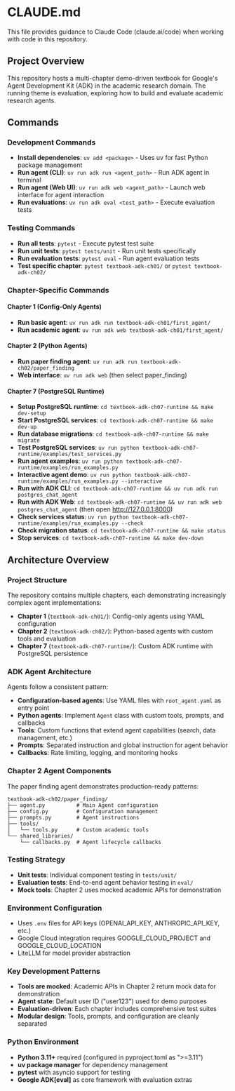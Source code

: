 # CLAUDE.md

This file provides guidance to Claude Code (claude.ai/code) when working with code in this repository.

## Project Overview

This repository hosts a multi-chapter demo-driven textbook for Google's Agent Development Kit (ADK) in the academic research domain. The running theme is evaluation, exploring how to build and evaluate academic research agents.

## Commands

### Development Commands
- **Install dependencies**: `uv add <package>` - Uses uv for fast Python package management
- **Run agent (CLI)**: `uv run adk run <agent_path>` - Run ADK agent in terminal
- **Run agent (Web UI)**: `uv run adk web <agent_path>` - Launch web interface for agent interaction
- **Run evaluations**: `uv run adk eval <test_path>` - Execute evaluation tests

### Testing Commands
- **Run all tests**: `pytest` - Execute pytest test suite
- **Run unit tests**: `pytest tests/unit` - Run unit tests specifically
- **Run evaluation tests**: `pytest eval` - Run agent evaluation tests
- **Test specific chapter**: `pytest textbook-adk-ch01/` or `pytest textbook-adk-ch02/`

### Chapter-Specific Commands

#### Chapter 1 (Config-Only Agents)
- **Run basic agent**: `uv run adk run textbook-adk-ch01/first_agent/`
- **Run academic agent**: `uv run adk web textbook-adk-ch01/first_agent/`

#### Chapter 2 (Python Agents)
- **Run paper finding agent**: `uv run adk run textbook-adk-ch02/paper_finding`
- **Web interface**: `uv run adk web` (then select paper_finding)

#### Chapter 7 (PostgreSQL Runtime)
- **Setup PostgreSQL runtime**: `cd textbook-adk-ch07-runtime && make dev-setup`
- **Start PostgreSQL services**: `cd textbook-adk-ch07-runtime && make dev-up`
- **Run database migrations**: `cd textbook-adk-ch07-runtime && make migrate`
- **Test PostgreSQL services**: `uv run python textbook-adk-ch07-runtime/examples/test_services.py`
- **Run agent examples**: `uv run python textbook-adk-ch07-runtime/examples/run_examples.py`
- **Interactive agent demo**: `uv run python textbook-adk-ch07-runtime/examples/run_examples.py --interactive`
- **Run with ADK CLI**: `cd textbook-adk-ch07-runtime && uv run adk run postgres_chat_agent`
- **Run with ADK Web**: `cd textbook-adk-ch07-runtime && uv run adk web postgres_chat_agent` (then open http://127.0.0.1:8000)
- **Check services status**: `uv run python textbook-adk-ch07-runtime/examples/run_examples.py --check`
- **Check migration status**: `cd textbook-adk-ch07-runtime && make status`
- **Stop services**: `cd textbook-adk-ch07-runtime && make dev-down`

## Architecture Overview

### Project Structure
The repository contains multiple chapters, each demonstrating increasingly complex agent implementations:

- **Chapter 1** (`textbook-adk-ch01/`): Config-only agents using YAML configuration
- **Chapter 2** (`textbook-adk-ch02/`): Python-based agents with custom tools and evaluation
- **Chapter 7** (`textbook-adk-ch07-runtime/`): Custom ADK runtime with PostgreSQL persistence

### ADK Agent Architecture
Agents follow a consistent pattern:
- **Configuration-based agents**: Use YAML files with `root_agent.yaml` as entry point
- **Python agents**: Implement `Agent` class with custom tools, prompts, and callbacks
- **Tools**: Custom functions that extend agent capabilities (search, data management, etc.)
- **Prompts**: Separated instruction and global instruction for agent behavior
- **Callbacks**: Rate limiting, logging, and monitoring hooks

### Chapter 2 Agent Components
The paper finding agent demonstrates production-ready patterns:

```
textbook-adk-ch02/paper_finding/
├── agent.py          # Main Agent configuration
├── config.py         # Configuration management
├── prompts.py        # Agent instructions
├── tools/
│   └── tools.py      # Custom academic tools
└── shared_libraries/
    └── callbacks.py  # Agent lifecycle callbacks
```

### Testing Strategy
- **Unit tests**: Individual component testing in `tests/unit/`
- **Evaluation tests**: End-to-end agent behavior testing in `eval/`
- **Mock tools**: Chapter 2 uses mocked academic APIs for demonstration

### Environment Configuration
- Uses `.env` files for API keys (OPENAI_API_KEY, ANTHROPIC_API_KEY, etc.)
- Google Cloud integration requires GOOGLE_CLOUD_PROJECT and GOOGLE_CLOUD_LOCATION
- LiteLLM for model provider abstraction

### Key Development Patterns
- **Tools are mocked**: Academic APIs in Chapter 2 return mock data for demonstration
- **Agent state**: Default user ID ("user123") used for demo purposes
- **Evaluation-driven**: Each chapter includes comprehensive test suites
- **Modular design**: Tools, prompts, and configuration are cleanly separated

### Python Environment
- **Python 3.11+** required (configured in pyproject.toml as ">=3.11")
- **uv package manager** for dependency management
- **pytest** with asyncio support for testing
- **Google ADK[eval]** as core framework with evaluation extras